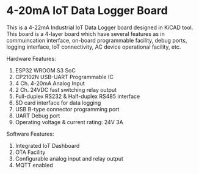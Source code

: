# 4-20mA IoT Data Logger Board
This is a 4-22mA Industrial IoT Data Logger board designed in KiCAD tool. This board is a 4-layer board which have several features as in commuincation interface, on-board programmable facility, debug ports, logging interface, IoT connectivity, AC device operational facility, etc.

Hardware Features: 
1. ESP32 WROOM S3 SoC
2. CP2102N USB-UART Programmable IC
3. 4 Ch. 4-20mA Analog Input
4. 2 Ch. 24VDC fast switching relay output
5. Full-duplex RS232 & Half-duplex RS485 interface
6. SD card interface for data logging
7. USB B-type connector programming port
8. UART Debug port
9. Operating voltage & current rating: 24V 3A

Software Features:
1. Integrated IoT Dashboard
2. OTA Facility
3. Configurable analog input and relay output
4. MQTT enabled
